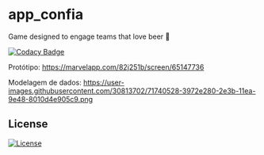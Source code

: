 # app_confia
Game designed to engage teams that love beer :beer:

[![Codacy Badge](https://api.codacy.com/project/badge/Grade/ed09a650b36948528147806762f9a70c)](https://www.codacy.com/manual/victorpb/app_confia?utm_source=github.com&amp;utm_medium=referral&amp;utm_content=lucassiqueira08/app_confia&amp;utm_campaign=Badge_Grade)

Protótipo:
https://marvelapp.com/82j251b/screen/65147736

Modelagem de dados:
https://user-images.githubusercontent.com/30813702/71740528-3972e280-2e3b-11ea-9e48-8010d4e905c9.png


## License
[![License](https://img.shields.io/badge/License-Apache%202.0-blue.svg)](https://opensource.org/licenses/Apache-2.0)
